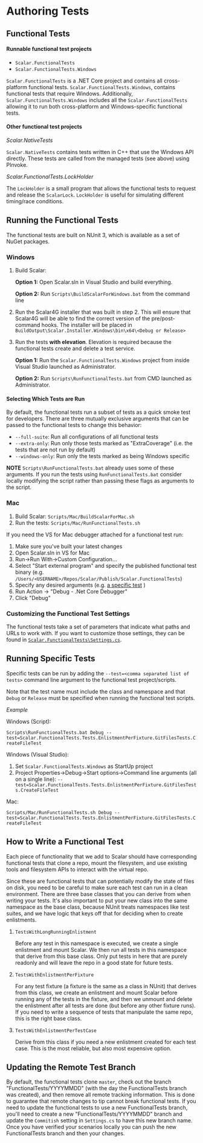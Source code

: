 # Authoring Tests

## Functional Tests

#### Runnable functional test projects

- `Scalar.FunctionalTests`
- `Scalar.FunctionalTests.Windows`

`Scalar.FunctionalTests` is a .NET Core project and contains all cross-platform functional tests.  `Scalar.FunctionalTests.Windows`, contains functional tests that require Windows. Additionally, `Scalar.FunctionalTests.Windows` includes all the `Scalar.FunctionalTests` allowing it to run both cross-platform and Windows-specific functional tests.

#### Other functional test projects

*Scalar.NativeTests*

`Scalar.NativeTests` contains tests written in C++ that use the Windows API directly.  These tests are called from the managed tests (see above) using PInvoke.

*Scalar.FunctionalTests.LockHolder*

The `LockHolder` is a small program that allows the functional tests to request and release the `ScalarLock`.  `LockHolder` is useful for simulating different timing/race conditions.

## Running the Functional Tests

The functional tests are built on NUnit 3, which is available as a set of NuGet packages.

### Windows

1. Build Scalar:
    
    **Option 1:** Open Scalar.sln in Visual Studio and build everything.
    
    **Option 2:** Run `Scripts\BuildScalarForWindows.bat` from the command line

2. Run the Scalar4G installer that was built in step 2.  This will ensure that Scalar4G will be able to find the correct version of the pre/post-command hooks. The installer will be placed in `BuildOutput\Scalar.Installer.Windows\bin\x64\<Debug or Release>`
3. Run the tests **with elevation**.  Elevation is required because the functional tests create and delete a test service.

   **Option 1:** Run the `Scalar.FunctionalTests.Windows` project from inside Visual Studio launched as Administrator.
   
   **Option 2:** Run `Scripts\RunFunctionalTests.bat` from CMD launched as Administrator.

#### Selecting Which Tests are Run

By default, the functional tests run a subset of tests as a quick smoke test for developers.  There are three mutually exclusive arguments that can be passed to the functional tests to change this behavior:

- `--full-suite`: Run all configurations of all functional tests
- `--extra-only`: Run only those tests marked as "ExtraCoverage" (i.e. the tests that are not run by default)
- `--windows-only`: Run only the tests marked as being Windows specific

**NOTE** `Scripts\RunFunctionalTests.bat` already uses some of these arguments.  If you run the tests using `RunFunctionalTests.bat` consider locally modifying the script rather than passing these flags as arguments to the script.

### Mac

1. Build Scalar: `Scripts/Mac/BuildScalarForMac.sh`
2. Run the tests: `Scripts/Mac/RunFunctionalTests.sh `

If you need the VS for Mac debugger attached for a functional test run:

1. Make sure you've built your latest changes
2. Open Scalar.sln in VS for Mac
3. Run->Run With->Custom Configuration...
4. Select "Start external program" and specify the published functional test binary (e.g. `/Users/<USERNAME>/Repos/Scalar/Publish/Scalar.FunctionalTests`)
5. Specify any desired arguments (e.g. [a specific test](#Running-Specific-Tests) )
6. Run Action -> "Debug - .Net Core Debugger"
7. Click "Debug"

### Customizing the Functional Test Settings

The functional tests take a set of parameters that indicate what paths and URLs to work with.  If you want to customize those settings, they
can be found in [`Scalar.FunctionalTests\Settings.cs`](/Scalar/Scalar.FunctionalTests/Settings.cs).


## Running Specific Tests

Specific tests can be run by adding the `--test=<comma separated list of tests>` command line argument to the functional test project/scripts.  

Note that the test name must include the class and namespace and that `Debug` or `Release` must be specified when running the functional test scripts.

*Example*

Windows (Script):

`Scripts\RunFunctionalTests.bat Debug --test=Scalar.FunctionalTests.Tests.EnlistmentPerFixture.GitFilesTests.CreateFileTest`

Windows (Visual Studio):

1. Set `Scalar.FunctionalTests.Windows` as StartUp project
2. Project Properties->Debug->Start options->Command line arguments (all on a single line): `--test=Scalar.FunctionalTests.Tests.EnlistmentPerFixture.GitFilesTests.CreateFileTest`

Mac:

`Scripts/Mac/RunFunctionalTests.sh Debug --test=Scalar.FunctionalTests.Tests.EnlistmentPerFixture.GitFilesTests.CreateFileTest`

## How to Write a Functional Test

Each piece of functionality that we add to Scalar should have corresponding functional tests that clone a repo, mount the filesystem, and use existing tools and filesystem
APIs to interact with the virtual repo.

Since these are functional tests that can potentially modify the state of files on disk, you need to be careful to make sure each test can run in a clean 
environment.  There are three base classes that you can derive from when writing your tests.  It's also important to put your new class into the same namespace
as the base class, because NUnit treats namespaces like test suites, and we have logic that keys off that for deciding when to create enlistments.

1. `TestsWithLongRunningEnlistment`

    Before any test in this namespace is executed, we create a single enlistment and mount Scalar.  We then run all tests in this namespace that derive
	from this base class.  Only put tests in here that are purely readonly and will leave the repo in a good state for future tests.

2. `TestsWithEnlistmentPerFixture`

    For any test fixture (a fixture is the same as a class in NUnit) that derives from this class, we create an enlistment and mount Scalar before running
	any of the tests in the fixture, and then we unmount and delete the enlistment after all tests are done (but before any other fixture runs).  If you need
	to write a sequence of tests that manipulate the same repo, this is the right base class.

3. `TestsWithEnlistmentPerTestCase`

   Derive from this class if you need a new enlistment created for each test case.  This is the most reliable, but also most expensive option.

## Updating the Remote Test Branch

By default, the functional tests clone `master`, check out the branch "FunctionalTests/YYYYMMDD" (with the day the FunctionalTests branch was created), 
and then remove all remote tracking information. This is done to guarantee that remote changes to tip cannot break functional tests. If you need to update 
the functional tests to use a new FunctionalTests branch, you'll need to create a new "FunctionalTests/YYYYMMDD" branch and update the `Commitish` setting in `Settings.cs` to have this new branch name.  
Once you have verified your scenarios locally you can push the new FunctionalTests branch and then your changes.
